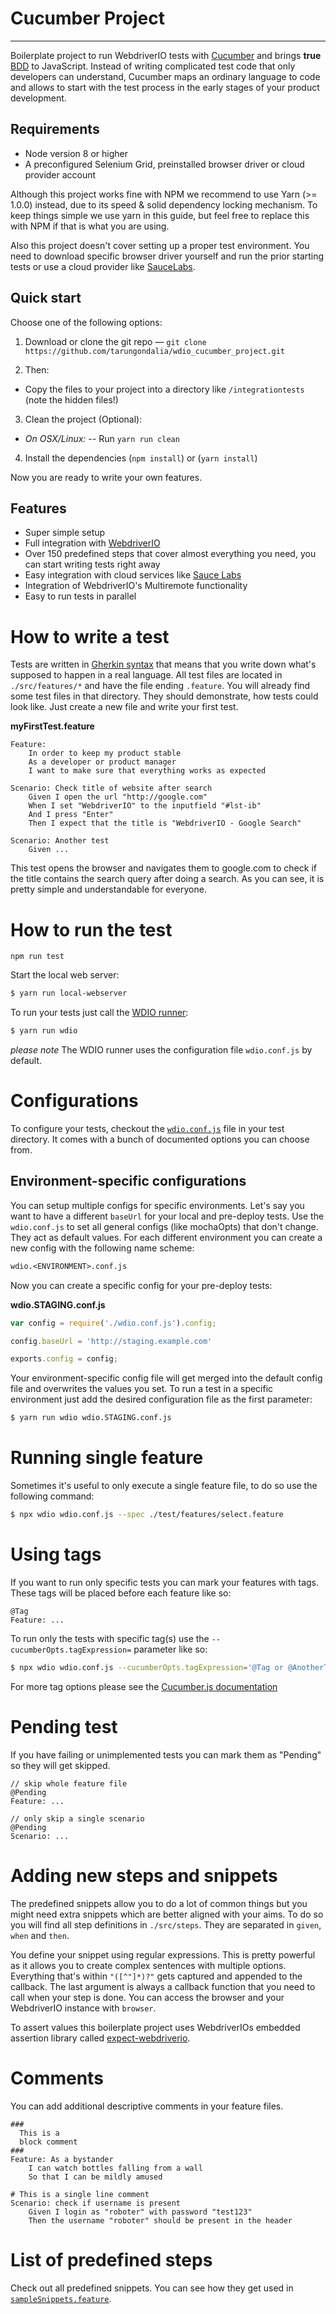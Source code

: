 Cucumber Project
====================

***

Boilerplate project to run WebdriverIO tests with [Cucumber](https://cucumber.io/) and brings **true** [BDD](http://en.wikipedia.org/wiki/Behavior-driven_development) to JavaScript. Instead of writing complicated test code that only developers can understand, Cucumber maps an ordinary language to code and allows to start with the test process in the early stages of your product development.

## Requirements

- Node version 8 or higher
- A preconfigured Selenium Grid, preinstalled browser driver or cloud provider account

Although this project works fine with NPM we recommend to use Yarn (>= 1.0.0) instead,  due to its speed & solid dependency locking mechanism. To keep things simple we use yarn in this guide, but feel free to replace this with NPM if that is what you are using.

Also this project doesn't cover setting up a proper test environment. You need to download specific browser driver yourself and run the prior starting tests or use a cloud provider like [SauceLabs](https://saucelabs.com/).

## Quick start

Choose one of the following options:

1. Download or clone the git repo — `git clone https://github.com/tarungondalia/wdio_cucumber_project.git`

2. Then:
- Copy the files to your project into a directory like `/integrationtests` (note the hidden files!)

3. Clean the project (Optional):
- *On OSX/Linux:*
-- Run `yarn run clean`

4. Install the dependencies (`npm install`) or (`yarn install`)

Now you are ready to write your own features.

## Features

- Super simple setup
- Full integration with [WebdriverIO](http://webdriver.io/)
- Over 150 predefined steps that cover almost everything you need, you can start writing tests right away
- Easy integration with cloud services like [Sauce Labs](https://saucelabs.com/)
- Integration of WebdriverIO's Multiremote functionality
- Easy to run tests in parallel

# How to write a test

Tests are written in [Gherkin syntax](https://cucumber.io/docs/reference)
that means that you write down what's supposed to happen in a real language. All test files are located in
`./src/features/*` and have the file ending `.feature`. You will already find some test files in that
directory. They should demonstrate, how tests could look like. Just create a new file and write your first
test.

__myFirstTest.feature__
```gherkin
Feature:
    In order to keep my product stable
    As a developer or product manager
    I want to make sure that everything works as expected

Scenario: Check title of website after search
    Given I open the url "http://google.com"
    When I set "WebdriverIO" to the inputfield "#lst-ib"
    And I press "Enter"
    Then I expect that the title is "WebdriverIO - Google Search"

Scenario: Another test
    Given ...

```

This test opens the browser and navigates them to google.com to check if the title contains the search
query after doing a search. As you can see, it is pretty simple and understandable for everyone.

# How to run the test
`npm run test`

Start the local web server:

```sh
$ yarn run local-webserver
```

To run your tests just call the [WDIO runner](http://webdriver.io/guide/testrunner/gettingstarted.html):

```sh
$ yarn run wdio
```

_please note_ The WDIO runner uses the configuration file `wdio.conf.js` by default.

# Configurations

To configure your tests, checkout the [`wdio.conf.js`](https://github.com/tarungondalia/wdio_cucumber_project/blob/master/wdio.conf.js) file in your test directory. It comes with a bunch of documented options you can choose from.

## Environment-specific configurations

You can setup multiple configs for specific environments. Let's say you want to have a different `baseUrl` for
your local and pre-deploy tests. Use the `wdio.conf.js` to set all general configs (like mochaOpts) that don't change.
They act as default values. For each different environment you can create a new config with the following name
scheme:

```txt
wdio.<ENVIRONMENT>.conf.js
```

Now you can create a specific config for your pre-deploy tests:

__wdio.STAGING.conf.js__
```js
var config = require('./wdio.conf.js').config;

config.baseUrl = 'http://staging.example.com'

exports.config = config;
```

Your environment-specific config file will get merged into the default config file and overwrites the values you set.
To run a test in a specific environment just add the desired configuration file as the first parameter:

```sh
$ yarn run wdio wdio.STAGING.conf.js
```

# Running single feature
Sometimes it's useful to only execute a single feature file, to do so use the following command:

```sh
$ npx wdio wdio.conf.js --spec ./test/features/select.feature
```


# Using tags

If you want to run only specific tests you can mark your features with tags. These tags will be placed before each feature like so:

```gherkin
@Tag
Feature: ...
```

To run only the tests with specific tag(s) use the `--cucumberOpts.tagExpression=` parameter like so:

```sh
$ npx wdio wdio.conf.js --cucumberOpts.tagExpression='@Tag or @AnotherTag'
```

For more tag options please see the [Cucumber.js documentation](https://docs.cucumber.io/tag-expressions/)

# Pending test

If you have failing or unimplemented tests you can mark them as "Pending" so they will get skipped.

```gherkin
// skip whole feature file
@Pending
Feature: ...

// only skip a single scenario
@Pending
Scenario: ...
```

# Adding new steps and snippets

The predefined snippets allow you to do a lot of common things but you might need extra snippets which
are better aligned with your aims. To do so you will find all step definitions in `./src/steps`. They
are separated in `given`, `when` and `then`.

You define your snippet using regular expressions. This is pretty powerful as it allows you to create complex
sentences with multiple options. Everything that's within `"([^"]*)?"` gets captured and appended to the
callback. The last argument is always a callback function that you need to call when your step is done.
You can access the browser and your WebdriverIO instance with `browser`.

To assert values this boilerplate project uses WebdriverIOs embedded assertion library called [expect-webdriverio](https://www.npmjs.com/package/expect-webdriverio).

# Comments

You can add additional descriptive comments in your feature files.

```gherkin
###
  This is a
  block comment
###
Feature: As a bystander
    I can watch bottles falling from a wall
    So that I can be mildly amused

# This is a single line comment
Scenario: check if username is present
    Given I login as "roboter" with password "test123"
    Then the username "roboter" should be present in the header
```

# List of predefined steps

Check out all predefined snippets. You can see how they get used in [`sampleSnippets.feature`](https://github.com/webdriverio/cucumber-boilerplate/blob/master/src/features/sampleSnippets.feature).

